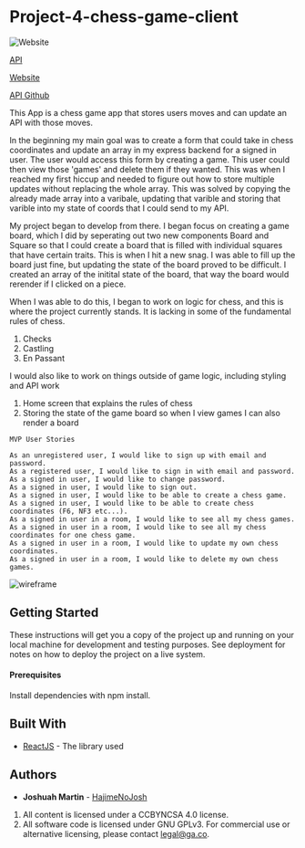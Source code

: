 # Project-4-chess-game-client
![Website](https://i.imgur.com/iTFc4hk.jpg)

[API](https://stark-citadel-18124.herokuapp.com)

[Website]( https://hajimenojosh.github.io/project-4-chess-game-client/)

[API Github](https://github.com/HajimeNoJosh/project-4-chess-game-API)

This App is a chess game app that stores users moves and can update an API with
those moves.

In the beginning my main goal was to create a form that could take in chess
coordinates and update an array in my express backend for a signed in user. The
user would access this form by creating a game. This user could then view those
'games' and delete them if they wanted. This was when I reached my first hiccup
and needed to figure out how to store multiple updates without replacing the
whole array. This was solved by copying the already made array into a varibale,
updating that varible and storing that varible into my state of coords that I
could send to my API.

My project began to develop from there. I began focus on creating a game board,
which I did by seperating out two new components Board and Square so that I could
create a board that is filled with individual squares that have certain traits.
This is when I hit a new snag. I was able to fill up the board just fine, but
updating the state of the board proved to be difficult. I created an array
of the initital state of the board, that way the board would rerender if I clicked
on a piece.

When I was able to do this, I began to work on logic for chess, and this is where
the project currently stands. It is lacking in some of the fundamental rules of chess.
  1. Checks
  2. Castling
  3. En Passant

I would also like to work on things outside of game logic, including styling and API work
  1. Home screen that explains the rules of chess
  2. Storing the state of the game board so when I view games I can also render a board

```
MVP User Stories

As an unregistered user, I would like to sign up with email and password.
As a registered user, I would like to sign in with email and password.
As a signed in user, I would like to change password.
As a signed in user, I would like to sign out.
As a signed in user, I would like to be able to create a chess game.
As a signed in user, I would like to be able to create chess coordinates (F6, NF3 etc...).
As a signed in user in a room, I would like to see all my chess games.
As a signed in user in a room, I would like to see all my chess coordinates for one chess game.
As a signed in user in a room, I would like to update my own chess coordinates.
As a signed in user in a room, I would like to delete my own chess games.
```


![wireframe](https://media.git.generalassemb.ly/user/23013/files/f1336e00-14e4-11ea-9974-e87180472705)

## Getting Started

These instructions will get you a copy of the project up and running on your local machine for development and testing purposes. See deployment for notes on how to deploy the project on a live system.

#### Prerequisites

Install dependencies with npm install.

## Built With

* [ReactJS](https://reactjs.org/) - The library used


## Authors
* **Joshuah Martin** - [HajimeNoJosh](https://github.com/HajimeNoJosh)

1. All content is licensed under a CC­BY­NC­SA 4.0 license.
1. All software code is licensed under GNU GPLv3. For commercial use or
    alternative licensing, please contact legal@ga.co.
